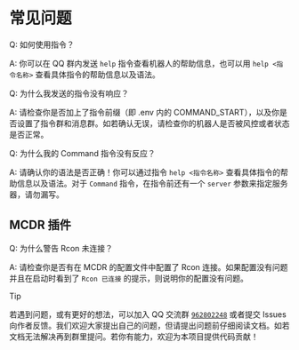 # 常见问题

Q: 如何使用指令？

A: 你可以在 QQ 群内发送 `help` 指令查看机器人的帮助信息，也可以用 `help <指令名称>` 查看具体指令的帮助信息以及语法。

Q: 为什么我发送的指令没有响应？

A: 请检查你是否加上了指令前缀（即 .env 内的 COMMAND_START），以及你是否设置了指令群和消息群。如若确认无误，请检查你的机器人是否被风控或者状态是否正常。

Q: 为什么我的 Command 指令没有反应？

A: 请确认你的语法是否正确！你可以通过指令 `help <指令名称>` 查看具体指令的帮助信息以及语法。对于 `Command` 指令，在指令前还有一个 `server` 参数来指定服务器，请勿漏写。

## MCDR 插件

Q: 为什么警告 Rcon 未连接？

A: 请检查你是否有在 MCDR 的配置文件中配置了 Rcon 连接。如果配置没有问题并且在启动时看到了 `Rcon 已连接` 的提示，则说明你的配置没有问题。

> [!TIP]
> 若遇到问题，或有更好的想法，可以加入 QQ 交流群 [`962802248`](https://qm.qq.com/q/B3kmvJl2xO) 或者提交 Issues 向作者反馈。我们欢迎大家提出自己的问题，但请提出问题前仔细阅读文档。如若文档无法解决再到群里提问。若你有能力，欢迎为本项目提供代码贡献！
